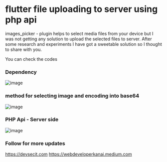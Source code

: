 # flutter file uploading to server using php api 
images_picker - plugin helps to select media files from your device but I was not getting any solution to upload the selected files to server. After some research and experiments I have got a sweetable solution so I thought to share with you. 

You can check the codes 
### Dependency 
![image](https://user-images.githubusercontent.com/70555095/183698249-c9e42e49-403b-40c0-95d8-a1d1cf415c81.png)
### method for selecting image and encoding into base64
![image](https://user-images.githubusercontent.com/70555095/183698387-67ee750c-e5cd-4966-9a83-4959e24750cf.png)
### PHP Api - Server side 
![image](https://user-images.githubusercontent.com/70555095/183698458-c58dc4f4-26a9-4eac-a0f2-03f8671a8b01.png)


### Follow for more updates 
https://devsecit.com  https://webdeveloperkanai.medium.com 
